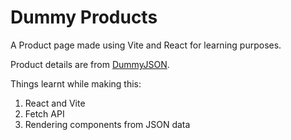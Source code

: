 # Dummy Products
A Product page made using Vite and React for learning purposes.

Product details are from [DummyJSON](https://dummyjson.com/).

Things learnt while making this:

1. React and Vite
2. Fetch API
3. Rendering components from JSON data